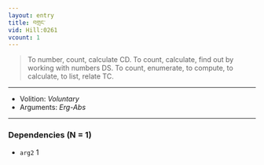```yaml
---
layout: entry
title: བགྲང་
vid: Hill:0261
vcount: 1
---
```

> To number, count, calculate CD\. To count, calculate, find out by working with numbers DS\. To count, enumerate, to compute, to calculate, to list, relate TC\.

---
* Volition: _Voluntary_
* Arguments: _Erg-Abs_

---

### Dependencies (N = 1)
* `arg2` 1

